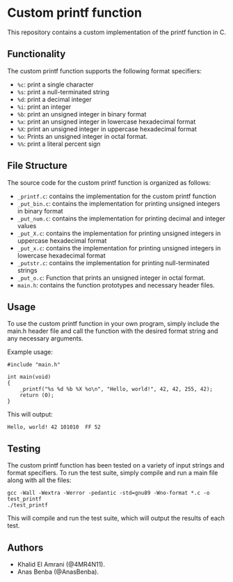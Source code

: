 # Custom printf function

This repository contains a custom implementation of the printf function in C.

## Functionality

The custom printf function supports the following format specifiers:

- `%c`: print a single character
- `%s`: print a null-terminated string
- `%d`: print a decimal integer
- `%i`: print an integer
- `%b`: print an unsigned integer in binary format
- `%x`: print an unsigned integer in lowercase hexadecimal format
- `%X`: print an unsigned integer in uppercase hexadecimal format
- `%o`: Prints an unsigned integer in octal format.
- `%%`: print a literal percent sign

## File Structure

The source code for the custom printf function is organized as follows:

- `_printf.c`: contains the implementation for the custom printf function
- `_put_bin.c`: contains the implementation for printing unsigned integers in binary format
- `_put_num.c`: contains the implementation for printing decimal and integer values
- `_put_X.c`: contains the implementation for printing unsigned integers in uppercase hexadecimal format
- `_put_x.c`: contains the implementation for printing unsigned integers in lowercase hexadecimal format
- `_putstr.c`: contains the implementation for printing null-terminated strings
- `_put_o.c`: Function that prints an unsigned integer in octal format.
- `main.h`: contains the function prototypes and necessary header files.

## Usage

To use the custom printf function in your own program, simply include the main.h header file and call the function with the desired format string and any necessary arguments.

Example usage:
```
#include "main.h"

int main(void)
{
    _printf("%s %d %b %X %o\n", "Hello, world!", 42, 42, 255, 42);
    return (0);
}
```

This will output:
```
Hello, world! 42 101010  FF 52
```

## Testing

The custom printf function has been tested on a variety of input strings and format specifiers. To run the test suite, simply compile and run a main file along with all the files:
```
gcc -Wall -Wextra -Werror -pedantic -std=gnu89 -Wno-format *.c -o test_printf
./test_printf
```
This will compile and run the test suite, which will output the results of each test.

## Authors

- Khalid El Amrani (@4MR4N11).
- Anas Benba (@AnasBenba).